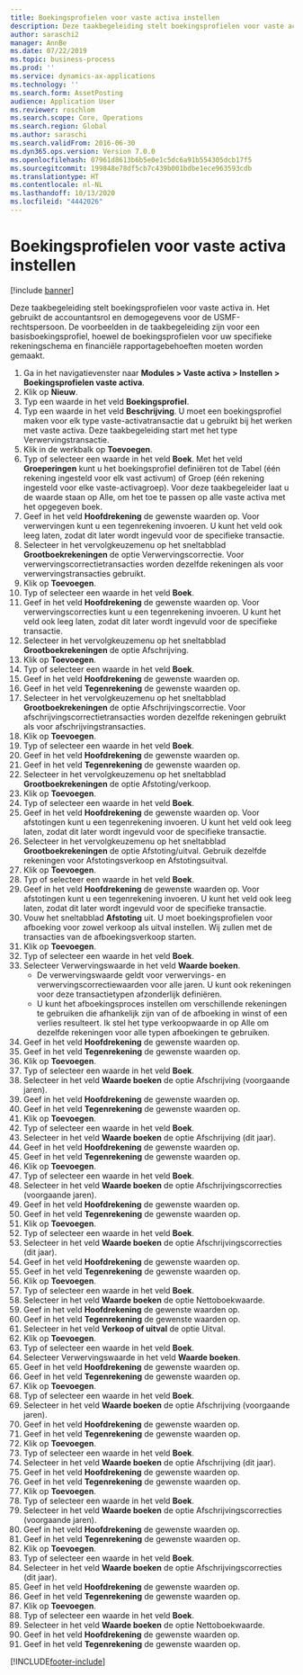 ```yaml
---
title: Boekingsprofielen voor vaste activa instellen
description: Deze taakbegeleiding stelt boekingsprofielen voor vaste activa in.
author: saraschi2
manager: AnnBe
ms.date: 07/22/2019
ms.topic: business-process
ms.prod: ''
ms.service: dynamics-ax-applications
ms.technology: ''
ms.search.form: AssetPosting
audience: Application User
ms.reviewer: roschlom
ms.search.scope: Core, Operations
ms.search.region: Global
ms.author: saraschi
ms.search.validFrom: 2016-06-30
ms.dyn365.ops.version: Version 7.0.0
ms.openlocfilehash: 07961d8613b6b5e0e1c5dc6a91b554305dcb17f5
ms.sourcegitcommit: 199848e78df5cb7c439b001bdbe1ece963593cdb
ms.translationtype: HT
ms.contentlocale: nl-NL
ms.lasthandoff: 10/13/2020
ms.locfileid: "4442026"
---
```

# <a name="set-up-fixed-asset-posting-profiles"></a>Boekingsprofielen voor vaste activa instellen

[!include [banner](../../includes/banner.md)]

Deze taakbegeleiding stelt boekingsprofielen voor vaste activa in.  Het gebruikt de accountantsrol en demogegevens voor de USMF-rechtspersoon.  De voorbeelden in de taakbegeleiding zijn voor een basisboekingsprofiel, hoewel de boekingsprofielen voor uw specifieke rekeningschema en financiële rapportagebehoeften moeten worden gemaakt.

1. Ga in het navigatievenster naar **Modules > Vaste activa > Instellen > Boekingsprofielen vaste activa**.
2. Klik op **Nieuw**.
3. Typ een waarde in het veld **Boekingsprofiel**.
4. Typ een waarde in het veld **Beschrijving**. U moet een boekingsprofiel maken voor elk type vaste-activatransactie dat u gebruikt bij het werken met vaste activa. Deze taakbegeleiding start met het type Verwervingstransactie.  
5. Klik in de werkbalk op **Toevoegen**.
6. Typ of selecteer een waarde in het veld **Boek**. Met het veld **Groeperingen** kunt u het boekingsprofiel definiëren tot de Tabel (één rekening ingesteld voor elk vast activum) of Groep (één rekening ingesteld voor elke vaste-activagroep). Voor deze taakbegeleider laat u de waarde staan op Alle, om het toe te passen op alle vaste activa met het opgegeven boek.  
7. Geef in het veld **Hoofdrekening** de gewenste waarden op. Voor verwervingen kunt u een tegenrekening invoeren. U kunt het veld ook leeg laten, zodat dit later wordt ingevuld voor de specifieke transactie.    
8. Selecteer in het vervolgkeuzemenu op het sneltabblad **Grootboekrekeningen** de optie Verwervingscorrectie. Voor verwervingscorrectietransacties worden dezelfde rekeningen als voor verwervingstransacties gebruikt.  
9. Klik op **Toevoegen**.
10. Typ of selecteer een waarde in het veld **Boek**.
11. Geef in het veld **Hoofdrekening** de gewenste waarden op. Voor verwervingscorrecties kunt u een tegenrekening invoeren. U kunt het veld ook leeg laten, zodat dit later wordt ingevuld voor de specifieke transactie.    
12. Selecteer in het vervolgkeuzemenu op het sneltabblad **Grootboekrekeningen** de optie Afschrijving.
13. Klik op **Toevoegen**.
14. Typ of selecteer een waarde in het veld **Boek**.
15. Geef in het veld **Hoofdrekening** de gewenste waarden op.
16. Geef in het veld **Tegenrekening** de gewenste waarden op.
17. Selecteer in het vervolgkeuzemenu op het sneltabblad **Grootboekrekeningen** de optie Afschrijvingscorrectie. Voor afschrijvingscorrectietransacties worden dezelfde rekeningen gebruikt als voor afschrijvingstransacties.  
18. Klik op **Toevoegen**.
19. Typ of selecteer een waarde in het veld **Boek**.
20. Geef in het veld **Hoofdrekening** de gewenste waarden op.
21. Geef in het veld **Tegenrekening** de gewenste waarden op.
22. Selecteer in het vervolgkeuzemenu op het sneltabblad **Grootboekrekeningen** de optie Afstoting/verkoop.
23. Klik op **Toevoegen**.
24. Typ of selecteer een waarde in het veld **Boek**.
25. Geef in het veld **Hoofdrekening** de gewenste waarden op. Voor afstotingen kunt u een tegenrekening invoeren. U kunt het veld ook leeg laten, zodat dit later wordt ingevuld voor de specifieke transactie.  
26. Selecteer in het vervolgkeuzemenu op het sneltabblad **Grootboekrekeningen** de optie Afstoting/uitval. Gebruik dezelfde rekeningen voor Afstotingsverkoop en Afstotingsuitval.  
27. Klik op **Toevoegen**.
28. Typ of selecteer een waarde in het veld **Boek**.
29. Geef in het veld **Hoofdrekening** de gewenste waarden op. Voor afstotingen kunt u een tegenrekening invoeren. U kunt het veld ook leeg laten, zodat dit later wordt ingevuld voor de specifieke transactie.  
30. Vouw het sneltabblad **Afstoting** uit. U moet boekingsprofielen voor afboeking voor zowel verkoop als uitval instellen.  Wij zullen met de transacties van de afboekingsverkoop starten.  
31. Klik op **Toevoegen**.
32. Typ of selecteer een waarde in het veld **Boek**.
33. Selecteer Verwervingswaarde in het veld **Waarde boeken**.
    * De verwervingswaarde geldt voor verwervings- en verwervingscorrectiewaarden voor alle jaren. U kunt ook rekeningen voor deze transactietypen afzonderlijk definiëren.  
    * U kunt het afboekingsproces instellen om verschillende rekeningen te gebruiken die afhankelijk zijn van of de afboeking in winst of een verlies resulteert. Ik stel het type verkoopwaarde in op Alle om dezelfde rekeningen voor alle typen afboekingen te gebruiken.  
34. Geef in het veld **Hoofdrekening** de gewenste waarden op.
35. Geef in het veld **Tegenrekening** de gewenste waarden op.
36. Klik op **Toevoegen**.
37. Typ of selecteer een waarde in het veld **Boek**.
38. Selecteer in het veld **Waarde boeken** de optie Afschrijving (voorgaande jaren).  
38. Geef in het veld **Hoofdrekening** de gewenste waarden op.
39. Geef in het veld **Tegenrekening** de gewenste waarden op.
40. Klik op **Toevoegen**.
41. Typ of selecteer een waarde in het veld **Boek**.
42. Selecteer in het veld **Waarde boeken** de optie Afschrijving (dit jaar).
43. Geef in het veld **Hoofdrekening** de gewenste waarden op.
44. Geef in het veld **Tegenrekening** de gewenste waarden op.
45. Klik op **Toevoegen**.
46. Typ of selecteer een waarde in het veld **Boek**.
47. Selecteer in het veld **Waarde boeken** de optie Afschrijvingscorrecties (voorgaande jaren).
48. Geef in het veld **Hoofdrekening** de gewenste waarden op.
49. Geef in het veld **Tegenrekening** de gewenste waarden op.
50. Klik op **Toevoegen**.
51. Typ of selecteer een waarde in het veld **Boek**.
52. Selecteer in het veld **Waarde boeken** de optie Afschrijvingscorrecties (dit jaar).
53. Geef in het veld **Hoofdrekening** de gewenste waarden op.
54. Geef in het veld **Tegenrekening** de gewenste waarden op.
55. Klik op **Toevoegen**.
56. Typ of selecteer een waarde in het veld **Boek**.
57. Selecteer in het veld **Waarde boeken** de optie Nettoboekwaarde.
58. Geef in het veld **Hoofdrekening** de gewenste waarden op.
59. Geef in het veld **Tegenrekening** de gewenste waarden op.
60. Selecteer in het veld **Verkoop of uitval** de optie Uitval.
61. Klik op **Toevoegen**.
62. Typ of selecteer een waarde in het veld **Boek**.
63. Selecteer Verwervingswaarde in het veld **Waarde boeken**.
64. Geef in het veld **Hoofdrekening** de gewenste waarden op.
65. Geef in het veld **Tegenrekening** de gewenste waarden op.
66. Klik op **Toevoegen**.
67. Typ of selecteer een waarde in het veld **Boek**.
67. Selecteer in het veld **Waarde boeken** de optie Afschrijving (voorgaande jaren).  
68. Geef in het veld **Hoofdrekening** de gewenste waarden op.
69. Geef in het veld **Tegenrekening** de gewenste waarden op.
70. Klik op **Toevoegen**.
71. Typ of selecteer een waarde in het veld **Boek**.
72. Selecteer in het veld **Waarde boeken** de optie Afschrijving (dit jaar).
73. Geef in het veld **Hoofdrekening** de gewenste waarden op.
74. Geef in het veld **Tegenrekening** de gewenste waarden op.
75. Klik op **Toevoegen**.
76. Typ of selecteer een waarde in het veld **Boek**.
77. Selecteer in het veld **Waarde boeken** de optie Afschrijvingscorrecties (voorgaande jaren).
78. Geef in het veld **Hoofdrekening** de gewenste waarden op.
79. Geef in het veld **Tegenrekening** de gewenste waarden op.
80. Klik op **Toevoegen**.
81. Typ of selecteer een waarde in het veld **Boek**.
82. Selecteer in het veld **Waarde boeken** de optie Afschrijvingscorrecties (dit jaar).
83. Geef in het veld **Hoofdrekening** de gewenste waarden op.
84. Geef in het veld **Tegenrekening** de gewenste waarden op.
85. Klik op **Toevoegen**.
86. Typ of selecteer een waarde in het veld **Boek**.
87. Selecteer in het veld **Waarde boeken** de optie Nettoboekwaarde.
88. Geef in het veld **Hoofdrekening** de gewenste waarden op.
89. Geef in het veld **Tegenrekening** de gewenste waarden op.



[!INCLUDE[footer-include](../../../includes/footer-banner.md)]